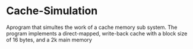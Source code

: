 # Cache-Simulation

Aprogram that simultes the work of a cache memory sub system. The program implements a direct-mapped, write-back cache with a block 
size of 16 bytes, and a 2k main memory

